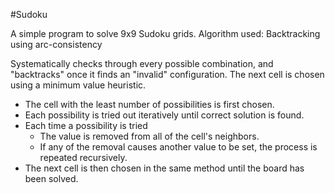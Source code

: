 #Sudoku

A simple program to solve 9x9 Sudoku grids.
Algorithm used: Backtracking using arc-consistency

Systematically checks through every possible combination, and "backtracks"
once it finds an "invalid" configuration. The next cell is chosen using a
minimum value heuristic.

- The cell with the least number of possibilities is first chosen.
- Each possibility is tried out iteratively until correct solution is found.
- Each time a possibility is tried
	- The value is removed from all of the cell's neighbors.
	- If any of the removal causes another value to be set, the process is repeated recursively.
- The next cell is then chosen in the same method until the board has been solved.